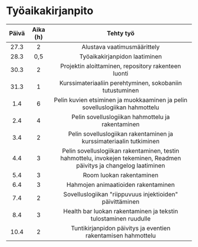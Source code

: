 # Työaikakirjanpito

| Päivä     | Aika (h) | Tehty työ     |
| :---:     |    :----:   |          :---: |
| 27.3     | 2     | Alustava vaatimusmäärittely   |
| 28.3   | 0,5       | Työaikakirjanpidon laatiminen     |
| 30.3   | 2       | Projektin aloittaminen, repository rakenteen luonti     |
| 31.3   | 1      | Kurssimateriaaliin perehtyminen, sokobaniin tutustuminen    |
| 1.4  | 6      | Pelin kuvien etsiminen ja muokkaaminen ja pelin sovelluslogiikan hahmottelu     |
| 2.4  | 4      | Pelin sovelluslogiikan hahmottelu ja rakentaminen    |
| 3.4  | 2      | Pelin sovelluslogiikan rakentaminen ja kurssimateriaalin tutkiminen   |
| 4.4  | 3      | Pelin sovelluslogiikan rakentaminen, testin hahmottelu, invokejen tekeminen, Readmen päivitys ja changelog laatiminen  |
| 5.4  | 3      | Room luokan rakentaminen  |
| 6.4  | 3      | Hahmojen animaatioiden rakentaminen  |
| 7.4  | 2      | Sovelluslogiikan "riippuvuus injektioiden" päivittäminen  |
| 8.4  | 3      | Health bar luokan rakentaminen ja tekstin tulostaminen ruudulle |
| 10.4  | 2      | Tuntikirjanpidon päivitys ja eventien rakentamisen hahmottelu |


